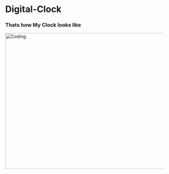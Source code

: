 


# Digital-Clock

### Thats how My Clock looks like
<img align="bottom" alt="Coding" height ="432" width="898" src="https://i.pinimg.com/originals/77/fd/5d/77fd5ddaef0a22b63eadfd316a4b1ed2.jpg">

<!---<img align="right" alt="Coding" height ="82" width="343" src="https://i.pinimg.com/originals/ac/3e/35/ac3e3541abec5cba9550d6be0b7c0815.jpg">



